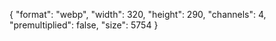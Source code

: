{
  "format": "webp",
  "width": 320,
  "height": 290,
  "channels": 4,
  "premultiplied": false,
  "size": 5754
}
